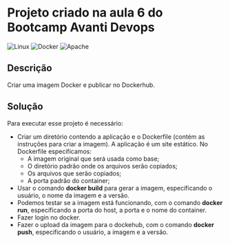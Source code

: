 # Projeto criado na aula 6 do Bootcamp Avanti Devops
![Linux](https://img.shields.io/badge/Linux-000?style=for-the-badge&logo=linux&logoColor=FCC624)
![Docker](https://img.shields.io/badge/docker-%230db7ed.svg?style=for-the-badge&logo=docker&logoColor=white)
![Apache](https://img.shields.io/badge/Apache-CA2136?logo=apache&logoColor=white&style=for-the-badge)

## Descrição
Criar uma imagem Docker e publicar no Dockerhub.
## Solução
Para executar esse projeto é necessário:
- Criar um diretório contendo a aplicação e o Dockerfile (contém as instruções para criar a imagem).
  A aplicação é um site estático.
  No Dockerfile especificamos:
  - A imagem original que será usada como base;
  - O diretório padrão onde os arquivos serão copiados;
  - Os arquivos que serão copiados;
  - A porta padrão do container;
- Usar o comando **docker build** para gerar a imagem, especificando o usuário, o nome da imagem e a versão.
- Podemos testar se a imagem está funcionando, com o comando **docker run**, especificando a porta do host, a porta e o nome do container.
- Fazer login no docker.
- Fazer o upload da imagem para o dockehub, com o comando **docker push**,  especificando o usuário, a imagem e a versão.
